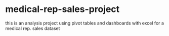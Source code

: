 # medical-rep-sales-project
this is an analysis project using pivot tables and dashboards with excel for a medical rep. sales dataset
